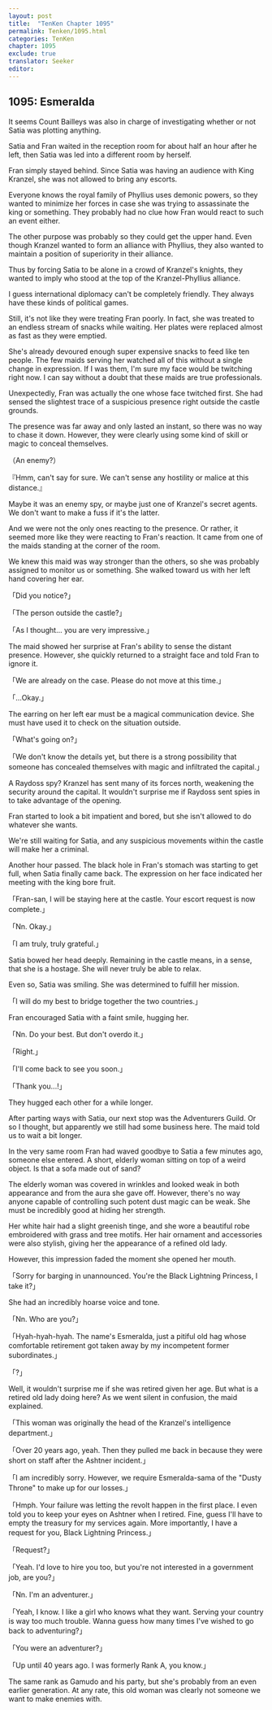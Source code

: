 ```yaml
---
layout: post
title:  "TenKen Chapter 1095"
permalink: Tenken/1095.html
categories: TenKen
chapter: 1095
exclude: true
translator: Seeker
editor: 
---
```

<h2>1095: Esmeralda</h2>

It seems Count Bailleys was also in charge of investigating whether or not Satia was plotting anything.

Satia and Fran waited in the reception room for about half an hour after he left, then Satia was led into a different room by herself.

Fran simply stayed behind. Since Satia was having an audience with King Kranzel, she was not allowed to bring any escorts.

Everyone knows the royal family of Phyllius uses demonic powers, so they wanted to minimize her forces in case she was trying to assassinate the king or something. They probably had no clue how Fran would react to such an event either.

The other purpose was probably so they could get the upper hand. Even though Kranzel wanted to form an alliance with Phyllius, they also wanted to maintain a position of superiority in their alliance.

Thus by forcing Satia to be alone in a crowd of Kranzel's knights, they wanted to imply who stood at the top of the Kranzel-Phyllius alliance.

I guess international diplomacy can't be completely friendly. They always have these kinds of political games.

Still, it's not like they were treating Fran poorly. In fact, she was treated to an endless stream of snacks while waiting. Her plates were replaced almost as fast as they were emptied.

She's already devoured enough super expensive snacks to feed like ten people. The few maids serving her watched all of this without a single change in expression. If I was them, I'm sure my face would be twitching right now. I can say without a doubt that these maids are true professionals.

Unexpectedly, Fran was actually the one whose face twitched first. She had sensed the slightest trace of a suspicious presence right outside the castle grounds.

The presence was far away and only lasted an instant, so there was no way to chase it down. However, they were clearly using some kind of skill or magic to conceal themselves.

（An enemy?）

『Hmm, can't say for sure. We can't sense any hostility or malice at this distance.』

Maybe it was an enemy spy, or maybe just one of Kranzel's secret agents. We don't want to make a fuss if it's the latter.

And we were not the only ones reacting to the presence. Or rather, it seemed more like they were reacting to Fran's reaction. It came from one of the maids standing at the corner of the room.

We knew this maid was way stronger than the others, so she was probably assigned to monitor us or something. She walked toward us with her left hand covering her ear.

「Did you notice?」

「The person outside the castle?」

「As I thought... you are very impressive.」

The maid showed her surprise at Fran's ability to sense the distant presence. However, she quickly returned to a straight face and told Fran to ignore it.

「We are already on the case. Please do not move at this time.」

「...Okay.」

The earring on her left ear must be a magical communication device. She must have used it to check on the situation outside.

「What's going on?」

「We don't know the details yet, but there is a strong possibility that someone has concealed themselves with magic and infiltrated the capital.」

A Raydoss spy? Kranzel has sent many of its forces north, weakening the security around the capital. It wouldn't surprise me if Raydoss sent spies in to take advantage of the opening.

Fran started to look a bit impatient and bored, but she isn't allowed to do whatever she wants.

We're still waiting for Satia, and any suspicious movements within the castle will make her a criminal.

Another hour passed. The black hole in Fran's stomach was starting to get full, when Satia finally came back. The expression on her face indicated her meeting with the king bore fruit.

「Fran-san, I will be staying here at the castle. Your escort request is now complete.」

「Nn. Okay.」

「I am truly, truly grateful.」

Satia bowed her head deeply. Remaining in the castle means, in a sense, that she is a hostage. She will never truly be able to relax.

Even so, Satia was smiling. She was determined to fulfill her mission.

「I will do my best to bridge together the two countries.」

Fran encouraged Satia with a faint smile, hugging her.

「Nn. Do your best. But don't overdo it.」

「Right.」

「I'll come back to see you soon.」

「Thank you...!」

They hugged each other for a while longer.

After parting ways with Satia, our next stop was the Adventurers Guild. Or so I thought, but apparently we still had some business here. The maid told us to wait a bit longer.

In the very same room Fran had waved goodbye to Satia a few minutes ago, someone else entered. A short, elderly woman sitting on top of a weird object. Is that a sofa made out of sand?

The elderly woman was covered in wrinkles and looked weak in both appearance and from the aura she gave off. However, there's no way anyone capable of controlling such potent dust magic can be weak. She must be incredibly good at hiding her strength.

Her white hair had a slight greenish tinge, and she wore a beautiful robe embroidered with grass and tree motifs. Her hair ornament and accessories were also stylish, giving her the appearance of a refined old lady.

However, this impression faded the moment she opened her mouth.

「Sorry for barging in unannounced. You're the Black Lightning Princess, I take it?」

She had an incredibly hoarse voice and tone.

「Nn. Who are you?」

「Hyah-hyah-hyah. The name's Esmeralda, just a pitiful old hag whose comfortable retirement got taken away by my incompetent former subordinates.」

「?」

Well, it wouldn't surprise me if she was retired given her age. But what is a retired old lady doing here? As we went silent in confusion, the maid explained.

「This woman was originally the head of the Kranzel's intelligence department.」

「Over 20 years ago, yeah. Then they pulled me back in because they were short on staff after the Ashtner incident.」

「I am incredibly sorry. However, we require Esmeralda-sama of the "Dusty Throne" to make up for our losses.」

「Hmph. Your failure was letting the revolt happen in the first place. I even told you to keep your eyes on Ashtner when I retired. Fine, guess I'll have to empty the treasury for my services again. More importantly, I have a request for you, Black Lightning Princess.」

「Request?」

「Yeah. I'd love to hire you too, but you're not interested in a government job, are you?」

「Nn. I'm an adventurer.」

「Yeah, I know. I like a girl who knows what they want. Serving your country is way too much trouble. Wanna guess how many times I've wished to go back to adventuring?」

「You were an adventurer?」

「Up until 40 years ago. I was formerly Rank A, you know.」

The same rank as Gamudo and his party, but she's probably from an even earlier generation. At any rate, this old woman was clearly not someone we want to make enemies with.



